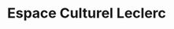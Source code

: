 ---
title: "Espace Culturel Leclerc"
url: /saint-pierre-du-mont/espace-culturel-leclerc/
shop: livres
---